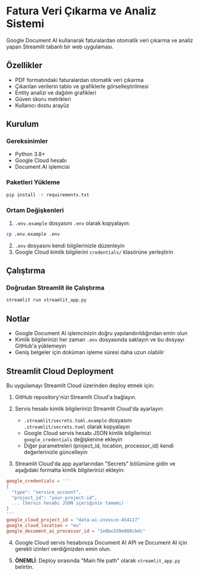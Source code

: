 # Fatura Veri Çıkarma ve Analiz Sistemi

Google Document AI kullanarak faturalardan otomatik veri çıkarma ve analiz yapan Streamlit tabanlı bir web uygulaması.

## Özellikler

- PDF formatındaki faturalardan otomatik veri çıkarma
- Çıkarılan verilerin tablo ve grafiklerle görselleştirilmesi
- Entity analizi ve dağılım grafikleri
- Güven skoru metrikleri
- Kullanıcı dostu arayüz

## Kurulum

### Gereksinimler

- Python 3.8+
- Google Cloud hesabı
- Document AI işlemcisi

### Paketleri Yükleme

```bash
pip install -r requirements.txt
```

### Ortam Değişkenleri

1. `.env.example` dosyasını `.env` olarak kopyalayın:

```bash
cp .env.example .env
```

2. `.env` dosyasını kendi bilgilerinizle düzenleyin
3. Google Cloud kimlik bilgilerini `credentials/` klasörüne yerleştirin

## Çalıştırma

### Doğrudan Streamlit ile Çalıştırma

```bash
streamlit run streamlit_app.py
```

## Notlar

- Google Document AI işlemcinizin doğru yapılandırıldığından emin olun
- Kimlik bilgilerinizi her zaman `.env` dosyasında saklayın ve bu dosyayı GitHub'a yüklemeyin
- Geniş belgeler için doküman işleme süresi daha uzun olabilir

## Streamlit Cloud Deployment

Bu uygulamayı Streamlit Cloud üzerinden deploy etmek için:

1. GitHub repository'nizi Streamlit Cloud'a bağlayın.
2. Servis hesabı kimlik bilgilerinizi Streamlit Cloud'da ayarlayın:

   - `.streamlit/secrets.toml.example` dosyasını `.streamlit/secrets.toml` olarak kopyalayın
   - Google Cloud servis hesabı JSON kimlik bilgilerinizi `google_credentials` değişkenine ekleyin
   - Diğer parametreleri (project_id, location, processor_id) kendi değerlerinizle güncelleyin

3. Streamlit Cloud'da app ayarlarından "Secrets" bölümüne gidin ve aşağıdaki formatta kimlik bilgilerinizi ekleyin:

```toml
google_credentials = '''
{
  "type": "service_account",
  "project_id": "your-project-id",
  ... (Servis hesabı JSON içeriğinin tamamı)
}
'''
google_cloud_project_id = "data-ai-invoice-454117"
google_cloud_location = "eu"
google_document_ai_processor_id = "1e0be339e088cbdc"
```

4. Google Cloud servis hesabınıza Document AI API ve Document AI için gerekli izinleri verdiğinizden emin olun.

5. **ÖNEMLİ**: Deploy sırasında "Main file path" olarak `streamlit_app.py` belirtin.
